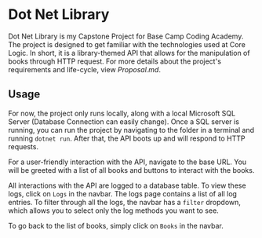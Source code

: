 # Dot Net Library

Dot Net Library is my Capstone Project for Base Camp Coding Academy. 
The project is designed to get familiar with the technologies used at Core Logic.
In short, it is a library-themed API that allows for the manipulation of books through HTTP request.
For more details about the project's requirements and life-cycle, view *Proposal.md*.

## Usage

For now, the project only runs locally, along with a local Microsoft SQL Server (Database Connection can easily change).
Once a SQL server is running, you can run the project by navigating to the folder in a terminal and running `dotnet run`.
After that, the API boots up and will respond to HTTP requests.

For a user-friendly interaction with the API, navigate to the base URL. 
You will be greeted with a list of all books and buttons to interact with the books.

All interactions with the API are logged to a database table. 
To view these logs, click on `Logs` in the navbar.
The logs page contains a list of all log entries.
To filter through all the logs, the navbar has a `filter` dropdown, which allows you to select only the log methods you want to see.

To go back to the list of books, simply click on `Books` in the navbar.
